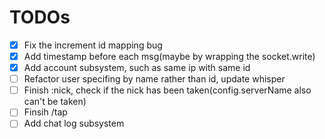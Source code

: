 TODOs
===
- [x] Fix the increment id mapping bug
- [x] Add timestamp before each msg(maybe by wrapping the socket.write)
- [x] Add account subsystem, such as same ip with same id
- [ ] Refactor user specifing by name rather than id, update whisper
- [ ] Finish :nick, check if the nick has been taken(config.serverName also can't be taken)
- [ ] Finsih /tap
- [ ] Add chat log subsystem
